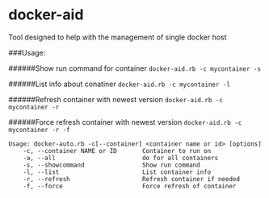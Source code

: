 # docker-aid

Tool designed to help with the management of single docker host

###Usage:

######Show run command for container
`docker-aid.rb -c mycontainer -s`

######List info about conatiner
`docker-aid.rb -c mycontainer -l`

######Refresh container with newest version
`docker-aid.rb -c mycontainer -r`

######Force refresh container with newest version
`docker-aid.rb -c mycontainer -r -f`

```
Usage: docker-auto.rb -c[--container] <container name or id> [options]
    -c, --container NAME or ID       Container to run on
    -a, --all                        do for all containers
    -s, --showcommand                Show run command
    -l, --list                       List container info
    -r, --refresh                    Refresh container if needed
    -f, --force                      Force refresh of container
```
